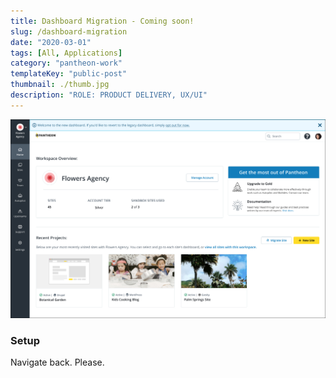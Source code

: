 ```yaml
---
title: Dashboard Migration - Coming soon!
slug: /dashboard-migration
date: "2020-03-01"
tags: [All, Applications]
category: "pantheon-work"
templateKey: "public-post"
thumbnail: ./thumb.jpg
description: "ROLE: PRODUCT DELIVERY, UX/UI"
---
```


<div className="kg-card kg-image-card kg-width-med">

![sreen](./dashboard-migrate.jpg)

</div>

### Setup

Navigate back. Please.

